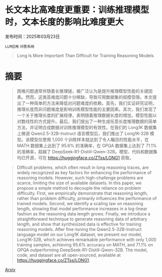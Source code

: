 # 长文本比高难度更重要：训练推理模型时，文本长度的影响比难度更大

发布时间：2025年03月23日

`LLM应用` `问答系统`

> Long Is More Important Than Difficult for Training Reasoning Models

# 摘要

> 困难问题通常伴随着长推理链，被广泛认为是提升推理模型性能的关键因素。然而，这类高难度问题十分稀缺，导致可用数据集的规模受限。本文提出了一种简单的方法来降低对问题难度的依赖。首先，我们实证研究证明，推理长度而非问题难度是影响训练模型性能的主要因素。其次，我们发现了一个关于推理长度的扩展规律，表明随着推理数据长度的增加，模型性能以对数线性的方式提升。最后，我们提出了一种生成任意长度推理数据的简单方法，并证明合成数据对训练推理模型的有效性。在我们的 Long1K 数据集上微调 Qwen2.5-32B-Instruct 语言模型后，我们推出了 Long1K-32B 模型。该模型仅使用 1,000 个训练样本就达到了令人瞩目的性能水平，在 MATH 数据集上达到了 95.6% 的准确率，在 GPQA 数据集上达到了 71.1% 的准确率，超越了 DeepSeek-R1-Distill-Qwen-32B。模型、代码和数据集均已开源，可在 https://huggingface.co/ZTss/LONG1 获取。

> Difficult problems, which often result in long reasoning traces, are widely recognized as key factors for enhancing the performance of reasoning models. However, such high-challenge problems are scarce, limiting the size of available datasets. In this paper, we propose a simple method to decouple the reliance on problem difficulty. First, we empirically demonstrate that reasoning length, rather than problem difficulty, primarily influences the performance of trained models. Second, we identify a scaling law on reasoning length, showing that model performance increases in a log-linear fashion as the reasoning data length grows. Finally, we introduce a straightforward technique to generate reasoning data of arbitrary length, and show that synthesized data is effective for training reasoning models. After fine-tuning the Qwen2.5-32B-Instruct language model on our Long1K dataset, we present our model, Long1K-32B, which achieves remarkable performance with only 1,000 training samples, achieving 95.6\% accuracy on MATH, and 71.1\% on GPQA outperforming DeepSeek-R1-Distill-Qwen-32B. The model, code, and dataset are all open-sourced, available at https://huggingface.co/ZTss/LONG1.

[Arxiv](https://arxiv.org/abs/2503.18069)